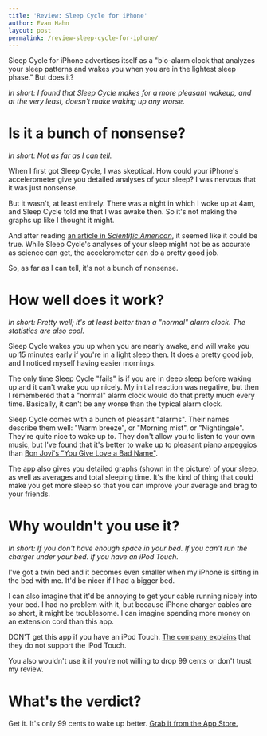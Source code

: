 ```yaml
---
title: 'Review: Sleep Cycle for iPhone'
author: Evan Hahn
layout: post
permalink: /review-sleep-cycle-for-iphone/
---
```

Sleep Cycle for iPhone advertises itself as a "bio-alarm clock that analyzes your sleep patterns and wakes you when you are in the lightest sleep phase." But does it?

*In short: I found that Sleep Cycle makes for a more pleasant wakeup, and at the very least, doesn't make waking up any worse.*

# Is it a bunch of nonsense?

*In short: Not as far as I can tell.*

When I first got Sleep Cycle, I was skeptical. How could your iPhone's accelerometer give you detailed analyses of your sleep? I was nervous that it was just nonsense.

But it wasn't, at least entirely. There was a night in which I woke up at 4am, and Sleep Cycle told me that I was awake then. So it's not making the graphs up like I thought it might.

And after reading <a title="Why We Sleep, Scientific American" href="http://www.semel.ucla.edu/sleepresearch/sciam2003/sciamsleep.pdf" target="_blank">an article in <em>Scientific American</em></a>, it seemed like it could be true. While Sleep Cycle's analyses of your sleep might not be as accurate as science can get, the accelerometer can do a pretty good job.

So, as far as I can tell, it's not a bunch of nonsense.

# How well does it work?

*In short: Pretty well; it's at least better than a "normal" alarm clock. The statistics are also cool.*

Sleep Cycle wakes you up when you are nearly awake, and will wake you up 15 minutes early if you're in a light sleep then. It does a pretty good job, and I noticed myself having easier mornings.

The only time Sleep Cycle "fails" is if you are in deep sleep before waking up and it can't wake you up nicely. My initial reaction was negative, but then I remembered that a "normal" alarm clock would do that pretty much every time. Basically, it can't be any worse than the typical alarm clock.

Sleep Cycle comes with a bunch of pleasant "alarms". Their names describe them well: "Warm breeze", or "Morning mist", or "Nightingale". They're quite nice to wake up to. They don't allow you to listen to your own music, but I've found that it's better to wake up to pleasant piano arpeggios than <a title="You Give Love a Bad Name" href="http://www.youtube.com/watch?v=KrZHPOeOxQQ" target="_blank">Bon Jovi's "You Give Love a Bad Name"</a>.

The app also gives you detailed graphs (shown in the picture) of your sleep, as well as averages and total sleeping time. It's the kind of thing that could make you get more sleep so that you can improve your average and brag to your friends.

# Why wouldn't you use it?

*In short: If you don't have enough space in your bed. If you can't run the charger under your bed. If you have an iPod Touch.*

I've got a twin bed and it becomes even smaller when my iPhone is sitting in the bed with me. It'd be nicer if I had a bigger bed.

I can also imagine that it'd be annoying to get your cable running nicely into your bed. I had no problem with it, but because iPhone charger cables are so short, it might be troublesome. I can imagine spending more money on an extension cord than this app.

DON'T get this app if you have an iPod Touch. <a title="Don't use an iPod Touch!" href="http://www.lexwarelabs.com/Sleep Cycle/support/" target="_blank">The company explains</a> that they do not support the iPod Touch.

You also wouldn't use it if you're not willing to drop 99 cents or don't trust my review.

# What's the verdict?

Get it. It's only 99 cents to wake up better. [Grab it from the App Store.](http://itunes.apple.com/WebObjects/MZStore.woa/wa/viewSoftware?id=320606217)
